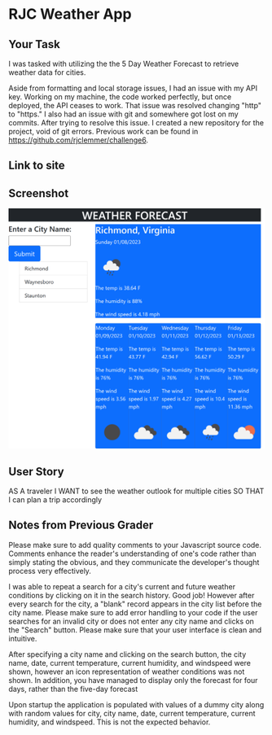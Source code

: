 # RJC Weather App

## Your Task
I was tasked with utilizing the the 5 Day Weather Forecast to retrieve weather data for cities.

Aside from formatting and local storage issues, I had an issue with my API key. Working on my machine, the code worked perfectly, but once deployed, the API ceases to work. That issue was resolved changing "http" to "https." I also had an issue with git and somewhere got lost on my commits. After trying to resolve this issue. I created a new repository for the project, void of git errors. Previous work can be found in  https://github.com/rjclemmer/challenge6.


## Link to site


## Screenshot

<img src="./assets/screenshot.png" alt="Photo of WeatherApp" title="Photo of WeatherApp">


## User Story

AS A traveler
I WANT to see the weather outlook for multiple cities
SO THAT I can plan a trip accordingly

## Notes from Previous Grader

Please make sure to add quality comments to your Javascript source code. Comments enhance the reader's understanding of one's code rather than simply stating the obvious, and they communicate the developer's thought process very effectively. 

I was able to repeat a search for a city's current and future weather conditions by clicking on it in the search history. Good job! However after every search for the city, a "blank" record appears in the city list before the city name. Please make sure to add error handling to your code if the user searches for an invalid city or does not enter any city name and clicks on the "Search" button. Please make sure that your user interface is clean and intuitive.

After specifying a city name and clicking on the search button, the city name, date, current temperature, current humidity, and windspeed were shown, however an icon representation of weather conditions was not shown. In addition, you have managed to display only the forecast for four days, rather than the five-day forecast

Upon startup the application is populated with values of a dummy city along with random values for city, city name, date, current temperature, current humidity, and windspeed. This is not the expected behavior.